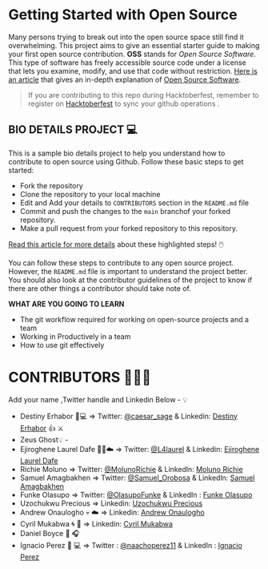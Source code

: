 # Getting Started with Open Source

Many persons trying to break out into the open source space still find it overwhelming. This project aims to give an essential starter guide to making your first open source contribution.
**OSS** stands for _Open Source Software_. This type of software has freely accessible source code under a license that lets you examine, modify, and use that code without restriction.
[Here is an article](https://www.freecodecamp.org/news/what-is-open-source-software/) that gives an in-depth explanation of [Open Source Software](https://www.freecodecamp.org/news/what-is-open-source-software/).

> If you are contributing to this repo during Hacktoberfest, remember to register on [Hacktoberfest](https://hacktoberfest.com/) to sync your github operations .

## BIO DETAILS PROJECT 💻

This is a sample bio details project to help you understand how to contribute to open source using Github. Follow these basic steps to get started:

- Fork the repository
- Clone the repository to your local machine
- Edit and Add your details to `CONTRIBUTORS` section in the `README.md` file
- Commit and push the changes to the `main` branchof your forked repository.
- Make a pull request from your forked repository to this repository.

[Read this article for more details](https://www.freecodecamp.org/news/what-is-open-source-software/) about these highlighted steps! 🖱️

You can follow these steps to contribute to any open source project. However, the `README.md` file is important to understand the project better. You should also look at the contributor guidelines of the project to know if there are other things a contributor should take note of.

**WHAT ARE YOU GOING TO LEARN**

- The git workflow required for working on open-source projects and a team
- Working in Productively in a team
- How to use git effectively

# CONTRIBUTORS 🧑‍🤝‍🧑

Add your name ,Twitter handle and Linkedin Below - 💡

- Destiny Erhabor 🚀💻 => Twitter: [@caesar_sage](https://twitter.com/caesar_sage) & Linkedin: [Destiny Erhabor](https://linkedin.com/in/destiny-erhabor) 👍 ⚔️
- Zeus Ghost💡 -
- Ejiroghene Laurel Dafe :woman_technologist::cloud: => Twitter: [@L4laurel](https://twitter.com/L4laurel) & Linkedin: [Ejiroghene Laurel Dafe](https://linkedin.com/in/ejiroghenelaureldafe)
- Richie Moluno => Twitter: [@MolunoRichie](https://twitter.com/MolunoRichie) & Linkedln: [Moluno Richie](https://www.linkedin.com/in/richie-moluno-077892196/)
- Samuel Amagbakhen => Twitter: [@Samuel_Orobosa](https://twitter.com/Samuel_Orobosa) & Linkedln: [Samuel Amagbakhen](https://www.linkedin.com/in/samuel-amagbakhen/)
- Funke Olasupo => Twitter: [@OlasupoFunke](https://twitter.com/OlasupoFunke) & LinkedIn : [Funke Olasupo](https://www.linkedin.com/in/olasupofunke/)
- Uzochukwu Precious => Linkedin: [Uzochukwu Precious](https://linkedin.com/in/uzochukwuprecious)
- Andrew Onaulogho :skull: :cloud: => Linkedin: [Andrew Onaulogho](https://www.linkedin.com/in/andrewonaulogho)
- Cyril Mukabwa :cyclone: :foggy: => Linkedin: [Cyril Mukabwa](https://www.linkedin.com/in/cyril-mukabwa-30a45425a/)
- Daniel Boyce :guitar: :headphones:
- Ignacio Perez :basketball: :computer: => Twitter : [@naachoperez11](https://twitter.com/naachoperez11) & LinkedIn : [Ignacio Perez](https://www.linkedin.com/in/ignacio-perez-4867ab214/)